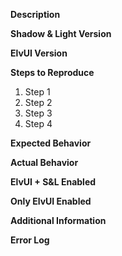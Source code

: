 **Description**
<!--- Please give a short description of the issue here -->


**Shadow & Light Version**
<!--- Provide the version number here (the actual number, do not say "latest") -->


**ElvUI Version**
<!--- Provide the version number here (the actual number, do not say "latest") -->


**Steps to Reproduce**
<!--- Provide all the steps necessary to reproduce the problem -->
1. Step 1
2. Step 2
3. Step 3
4. Step 4


**Expected Behavior**
<!--- Tell us what should happen -->


**Actual Behavior**
<!--- Tell us what happens instead -->

**ElvUI + S&L Enabled**
<!--- Please provide information about whether or not you can reproduce it -->
<!--- when ElvUI and Shadow & Light are the only addons enabled -->
<!--- Shortcut to do this is /slerror on-->

**Only ElvUI Enabled**
<!--- Please provide information about whether or not you can reproduce it -->
<!--- when ElvUI is the only addon enabled -->
<!--- Shortcut to do this is /luaerror on-->


**Additional Information**
<!--- Please provide any additional information here -->


**Error Log**
<!--- If you received an error then please post it in the empty space below, -->
<!--- so that the error is wrapped in the 3 backquotes (before and after) -->
```

```
